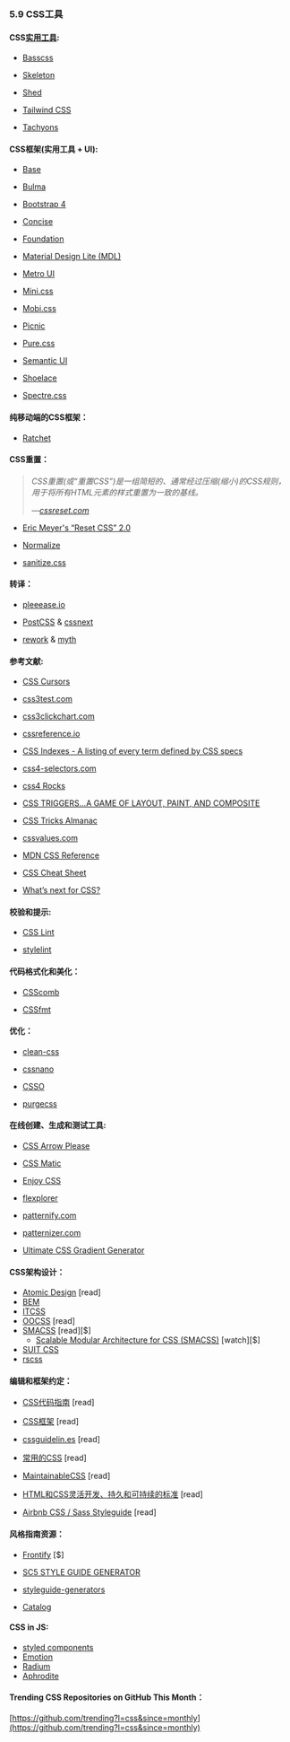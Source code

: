 ### 5.9 CSS工具

#### CSS[实用工具](https://css-tricks.com/need-css-utility-library/):

*   [Basscss](http://basscss.com/)

*   [Skeleton](http://getskeleton.com/)

*   [Shed](http://tedconf.github.io/shed-css/)

*   [Tailwind CSS](https://tailwindcss.com/)

*   [Tachyons](https://github.com/tachyons-css/tachyons/)

#### CSS框架(实用工具 + UI):

*   [Base](http://getbase.org/)

*   [Bulma](http://bulma.io/)

*   [Bootstrap 4](https://v4-alpha.getbootstrap.com/)

*   [Concise](http://concisecss.com/)

*   [Foundation](http://foundation.zurb.com/)

*   [Material Design Lite (MDL)](http://www.getmdl.io/index.html)

*   [Metro UI](http://metroui.org.ua/)

*   [Mini.css](https://minicss.org/)

*   [Mobi.css](http://getmobicss.com/)

*   [Picnic](http://picnicss.com/)

*   [Pure.css](http://purecss.io/)

*   [Semantic UI](http://semantic-ui.com/)

*   [Shoelace](https://shoelace.style/)

*   [Spectre.css](https://picturepan2.github.io/spectre/)

#### 纯移动端的CSS框架：

*   [Ratchet](http://goratchet.com/)

#### CSS重置：

<!-- > A CSS Reset (or “Reset CSS”) is a short, often compressed (minified) set of CSS rules that resets the styling of all HTML elements to a consistent baseline. -->
> *CSS重置(或“重置CSS”)是一组简短的、通常经过压缩(缩小)的CSS规则，用于将所有HTML元素的样式重置为一致的基线。*
> 
> *—[cssreset.com](http://cssreset.com/what-is-a-css-reset/)*

*   [Eric Meyer's “Reset CSS” 2.0](https://meyerweb.com/eric/tools/css/reset/)

*   [Normalize](https://necolas.github.io/normalize.css/)

*   [sanitize.css](https://github.com/jonathantneal/sanitize.css)

#### 转译：

*   [pleeease.io](http://pleeease.io/)

*   [PostCSS](https://github.com/postcss/postcss) & [cssnext](http://cssnext.io/)

*   [rework](https://github.com/reworkcss/rework) & [myth](http://www.myth.io/)

#### 参考文献:

*   [CSS Cursors](http://csscursor.info/)

*   [css3test.com](http://css3test.com/)

*   [css3clickchart.com](http://css3clickchart.com/)

*   [cssreference.io](http://cssreference.io/)

*   [CSS Indexes - A listing of every term defined by CSS specs](https://drafts.csswg.org/indexes/)

*   [css4-selectors.com](http://css4-selectors.com/)

*   [css4 Rocks](http://css4.rocks/)

*   [CSS TRIGGERS...A GAME OF LAYOUT, PAINT, AND COMPOSITE](http://csstriggers.com/)

*   [CSS Tricks Almanac](https://css-tricks.com/almanac/)

*   [cssvalues.com](http://cssvalues.com/)

*   [MDN CSS Reference](https://developer.mozilla.org/en-US/docs/Web/CSS/Reference)

*   [CSS Cheat Sheet](https://adam-marsden.co.uk/css-cheat-sheet/)

*   [What’s next for CSS?](https://cssdb.org/)

#### 校验和提示:

*   [CSS Lint](http://csslint.net/)

*   [stylelint](http://stylelint.io/)

#### 代码格式化和美化：

*   [CSScomb](https://github.com/csscomb/csscomb.js)

*   [CSSfmt](https://github.com/morishitter/cssfmt)

#### 优化：

*   [clean-css](https://github.com/jakubpawlowicz/clean-css)

*   [cssnano](http://cssnano.co/)

*   [CSSO](http://css.github.io/csso/)

*   [purgecss](https://github.com/FullHuman/purgecss)

<!-- Online Creation/Generation/Experimentation Tools: -->
#### 在线创建、生成和测试工具:

*   [CSS Arrow Please](http://cssarrowplease.com/)

*   [CSS Matic](http://www.cssmatic.com/)

*   [Enjoy CSS](http://enjoycss.com/)

*   [flexplorer](http://bennettfeely.com/flexplorer/)

*   [patternify.com](http://patternify.com)

*   [patternizer.com](http://patternizer.com/)

*   [Ultimate CSS Gradient Generator](http://www.colorzilla.com/gradient-editor/)

#### CSS架构设计：

*   [Atomic Design](http://atomicdesign.bradfrost.com/) \[read\]
*   [BEM](http://getbem.com/introduction/)
*   [ITCSS](https://www.xfive.co/blog/itcss-scalable-maintainable-css-architecture/)
*   [OOCSS](http://oocss.org/) \[read\]
*   [SMACSS](https://smacss.com/) \[read\]\[$\]
    *   [Scalable Modular Architecture for CSS (SMACSS)](https://frontendmasters.com/courses/smacss/) \[watch\]\[$\]
*   [SUIT CSS](http://suitcss.github.io)
*   [rscss](http://rscss.io/)

<!-- Authoring/Architecting Conventions: -->
#### 编辑和框架约定：

*   [CSS代码指南](http://codeguide.co/#css) \[read\]

*   [CSS框架](https://github.com/jareware/css-architecture) \[read\]

*   [cssguidelin.es](http://cssguidelin.es/) \[read\]

*   [常用的CSS](https://github.com/necolas/idiomatic-css) \[read\]

*   [MaintainableCSS](http://maintainablecss.com/) \[read\]

*   [HTML和CSS灵活开发、持久和可持续的标准](http://mdo.github.io/code-guide/) \[read\]

*   [Airbnb CSS / Sass Styleguide](https://github.com/airbnb/css) \[read\]

#### 风格指南资源：

*   [Frontify](https://frontify.com/) \[$\]

*   [SC5 STYLE GUIDE GENERATOR](http://styleguide.sc5.io/)

*   [styleguide-generators](https://github.com/davidhund/styleguide-generators)

*   [Catalog](https://docs.catalog.style/)

#### CSS in JS:

*   [styled components](https://www.styled-components.com/)
*   [Emotion](https://emotion.sh/docs/introduction)
*   [Radium](https://formidable.com/open-source/radium/)
*   [Aphrodite](https://github.com/Khan/aphrodite)

#### Trending CSS Repositories on GitHub This Month：

[https://github.com/trending?l=css&since=monthly](https://github.com/trending?l=css&since=monthly)